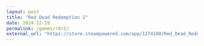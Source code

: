 ```yaml
---
layout: post
title: "Red Dead Redemption 2"
date: 2024-12-19
permalink: /games/rdr2/
external_url: "https://store.steampowered.com/app/1174180/Red_Dead_Redemption_2/"
---
```


